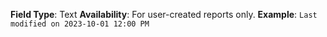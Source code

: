 **Field Type**: Text
**Availability**: For user-created reports only.
**Example**: `Last modified on 2023-10-01 12:00 PM`